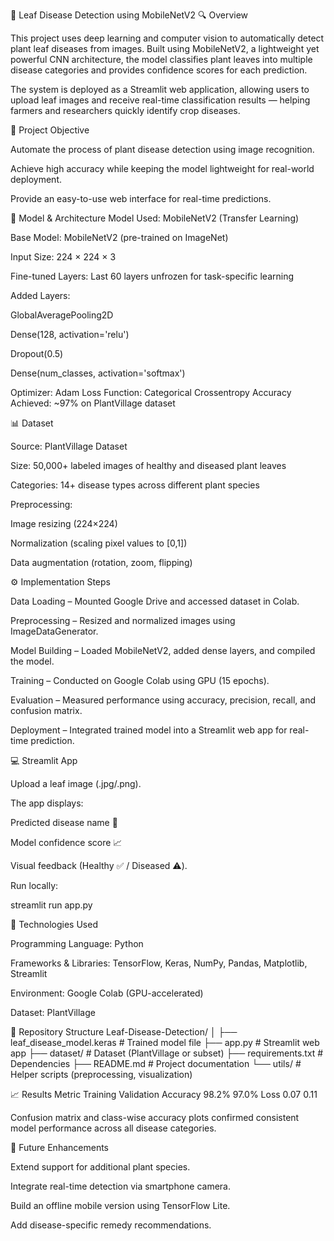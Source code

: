 🌿 Leaf Disease Detection using MobileNetV2
🔍 Overview

This project uses deep learning and computer vision to automatically detect plant leaf diseases from images.
Built using MobileNetV2, a lightweight yet powerful CNN architecture, the model classifies plant leaves into multiple disease categories and provides confidence scores for each prediction.

The system is deployed as a Streamlit web application, allowing users to upload leaf images and receive real-time classification results — helping farmers and researchers quickly identify crop diseases.

🎯 Project Objective

Automate the process of plant disease detection using image recognition.

Achieve high accuracy while keeping the model lightweight for real-world deployment.

Provide an easy-to-use web interface for real-time predictions.

🧠 Model & Architecture
Model Used: MobileNetV2 (Transfer Learning)

Base Model: MobileNetV2 (pre-trained on ImageNet)

Input Size: 224 × 224 × 3

Fine-tuned Layers: Last 60 layers unfrozen for task-specific learning

Added Layers:

GlobalAveragePooling2D

Dense(128, activation='relu')

Dropout(0.5)

Dense(num_classes, activation='softmax')

Optimizer: Adam
Loss Function: Categorical Crossentropy
Accuracy Achieved: ~97% on PlantVillage dataset

📊 Dataset

Source: PlantVillage Dataset

Size: 50,000+ labeled images of healthy and diseased plant leaves

Categories: 14+ disease types across different plant species

Preprocessing:

Image resizing (224×224)

Normalization (scaling pixel values to [0,1])

Data augmentation (rotation, zoom, flipping)

⚙️ Implementation Steps

Data Loading – Mounted Google Drive and accessed dataset in Colab.

Preprocessing – Resized and normalized images using ImageDataGenerator.

Model Building – Loaded MobileNetV2, added dense layers, and compiled the model.

Training – Conducted on Google Colab using GPU (15 epochs).

Evaluation – Measured performance using accuracy, precision, recall, and confusion matrix.

Deployment – Integrated trained model into a Streamlit web app for real-time prediction.

💻 Streamlit App

Upload a leaf image (.jpg/.png).

The app displays:

Predicted disease name 🌿

Model confidence score 📈

Visual feedback (Healthy ✅ / Diseased ⚠️).

Run locally:

streamlit run app.py

🧰 Technologies Used

Programming Language: Python

Frameworks & Libraries: TensorFlow, Keras, NumPy, Pandas, Matplotlib, Streamlit

Environment: Google Colab (GPU-accelerated)

Dataset: PlantVillage

📁 Repository Structure
Leaf-Disease-Detection/
│
├── leaf_disease_model.keras       # Trained model file
├── app.py                         # Streamlit web app
├── dataset/                       # Dataset (PlantVillage or subset)
├── requirements.txt               # Dependencies
├── README.md                      # Project documentation
└── utils/                         # Helper scripts (preprocessing, visualization)

📈 Results
Metric	Training	Validation
Accuracy	98.2%	97.0%
Loss	0.07	0.11

Confusion matrix and class-wise accuracy plots confirmed consistent model performance across all disease categories.

🚀 Future Enhancements

Extend support for additional plant species.

Integrate real-time detection via smartphone camera.

Build an offline mobile version using TensorFlow Lite.

Add disease-specific remedy recommendations.

